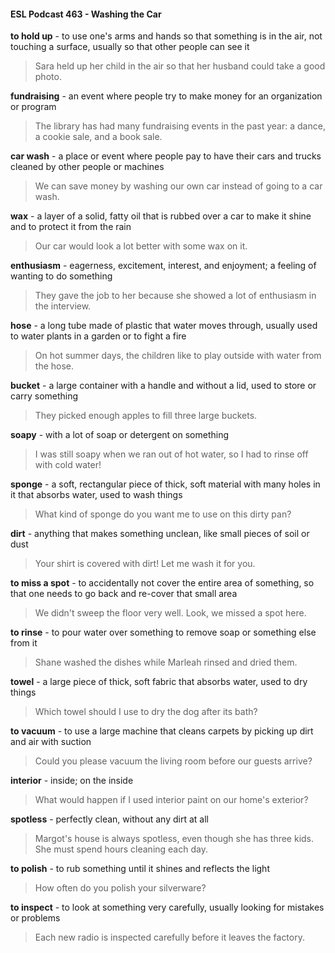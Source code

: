#### ESL Podcast 463 - Washing the Car

**to hold up** - to use one's arms and hands so that something is in the air, not
touching a surface, usually so that other people can see it

> Sara held up her child in the air so that her husband could take a good photo.

**fundraising** - an event where people try to make money for an organization or
program

> The library has had many fundraising events in the past year: a dance, a cookie
sale, and a book sale.

**car wash** - a place or event where people pay to have their cars and trucks
cleaned by other people or machines

> We can save money by washing our own car instead of going to a car wash.

**wax** - a layer of a solid, fatty oil that is rubbed over a car to make it shine and to
protect it from the rain

> Our car would look a lot better with some wax on it.

**enthusiasm** - eagerness, excitement, interest, and enjoyment; a feeling of
wanting to do something

> They gave the job to her because she showed a lot of enthusiasm in the
interview.

**hose** - a long tube made of plastic that water moves through, usually used to
water plants in a garden or to fight a fire

> On hot summer days, the children like to play outside with water from the hose.

**bucket** - a large container with a handle and without a lid, used to store or carry
something

> They picked enough apples to fill three large buckets.

**soapy** - with a lot of soap or detergent on something

> I was still soapy when we ran out of hot water, so I had to rinse off with cold
water!

**sponge** - a soft, rectangular piece of thick, soft material with many holes in it
that absorbs water, used to wash things

> What kind of sponge do you want me to use on this dirty pan?

**dirt** - anything that makes something unclean, like small pieces of soil or dust

> Your shirt is covered with dirt! Let me wash it for you.

**to miss a spot** - to accidentally not cover the entire area of something, so that
one needs to go back and re-cover that small area

> We didn't sweep the floor very well. Look, we missed a spot here.

**to rinse** - to pour water over something to remove soap or something else from
it

> Shane washed the dishes while Marleah rinsed and dried them.

**towel** - a large piece of thick, soft fabric that absorbs water, used to dry things

> Which towel should I use to dry the dog after its bath?

**to vacuum** - to use a large machine that cleans carpets by picking up dirt and
air with suction

> Could you please vacuum the living room before our guests arrive?

**interior** - inside; on the inside

> What would happen if I used interior paint on our home's exterior?

**spotless** - perfectly clean, without any dirt at all

> Margot's house is always spotless, even though she has three kids. She must
spend hours cleaning each day.

**to polish** - to rub something until it shines and reflects the light

> How often do you polish your silverware?

**to inspect** - to look at something very carefully, usually looking for mistakes or
problems

> Each new radio is inspected carefully before it leaves the factory.

